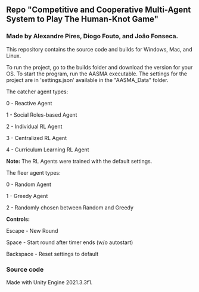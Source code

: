 ## Repo "Competitive and Cooperative Multi-Agent System to Play The Human-Knot Game"
### Made by Alexandre Pires, Diogo Fouto, and João Fonseca.

This repository contains the source code and builds for Windows, Mac, and Linux.

To run the project, go to the builds folder and download the version for your OS. To start the program, run the AASMA executable. The settings for the project are in 'settings.json' available in the "AASMA_Data" folder.

The catcher agent types:

0 - Reactive Agent

1 - Social Roles-based Agent

2 - Individual RL Agent

3 - Centralized RL Agent 

4 - Curriculum Learning RL Agent

**Note:** The RL Agents were trained with the default settings.

The fleer agent types:

0 - Random Agent

1 - Greedy Agent

2 - Randomly chosen between Random and Greedy

**Controls:**

Escape - New Round

Space - Start round after timer ends (w/o autostart)

Backspace - Reset settings to default

### Source code
Made with Unity Engine 2021.3.3f1.
